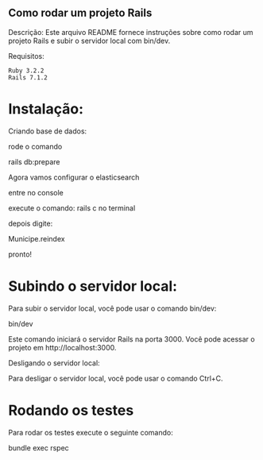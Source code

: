 ## Como rodar um projeto Rails

Descrição: Este arquivo README fornece instruções sobre como rodar um projeto Rails e subir o servidor local com bin/dev.

Requisitos:

    Ruby 3.2.2
    Rails 7.1.2

# Instalação:

Criando base de dados:

rode o comando 

rails db:prepare

Agora vamos configurar o elasticsearch

entre no console 

execute o comando:
rails c no terminal

depois digite:

Municipe.reindex

pronto!


# Subindo o servidor local:

Para subir o servidor local, você pode usar o comando bin/dev:

bin/dev

Este comando iniciará o servidor Rails na porta 3000. Você pode acessar o projeto em http://localhost:3000.

Desligando o servidor local:

Para desligar o servidor local, você pode usar o comando Ctrl+C.

# Rodando os testes

Para rodar os testes execute o seguinte comando:

bundle exec rspec 

